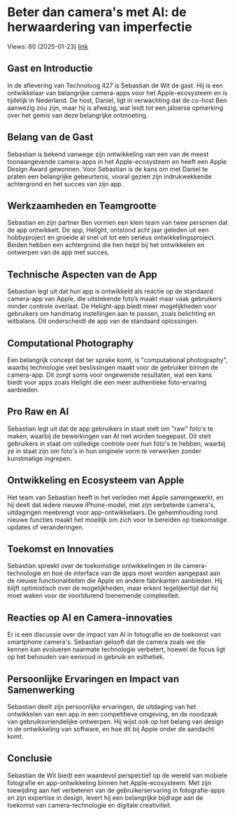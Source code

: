 # Beter dan camera's met AI: de herwaardering van imperfectie
Views: 80 (2025-01-23) [link](https://www.youtube.com/watch?v=IwbZTYIPE_4)


 ## Gast en Introductie
In de aflevering van Technoloog 427 is Sebastian de Wit de gast. Hij is een ontwikkelaar van belangrijke camera-apps voor het Apple-ecosysteem en is tijdelijk in Nederland. De host, Daniel, ligt in verwachting dat de co-host Ben aanwezig zou zijn, maar hij is afwezig, wat leidt tot een jaloerse opmerking over het gemis van deze belangrijke ontmoeting.

## Belang van de Gast
Sebastian is bekend vanwege zijn ontwikkeling van een van de meest toonaangevende camera-apps in het Apple-ecosysteem en heeft een Apple Design Award gewonnen. Voor Sebastian is de kans om met Daniel te praten een belangrijke gebeurtenis, vooral gezien zijn indrukwekkende achtergrond en het succes van zijn app.

## Werkzaamheden en Teamgrootte
Sebastian en zijn partner Ben vormen een klein team van twee personen dat de app ontwikkelt. De app, Helight, ontstond acht jaar geleden uit een hobbyproject en groeide al snel uit tot een serieus ontwikkelingsproject. Beiden hebben een achtergrond die hen helpt bij het ontwikkelen en ontwerpen van de app met succes.

## Technische Aspecten van de App
Sebastian legt uit dat hun app is ontwikkeld als reactie op de standaard camera-app van Apple, die uitstekende foto’s maakt maar vaak gebruikers minder controle overlaat. De Helight-app biedt meer mogelijkheden voor gebruikers om handmatig instellingen aan te passen, zoals belichting en witbalans. Dit onderscheidt de app van de standaard oplossingen.

## Computational Photography
Een belangrijk concept dat ter sprake komt, is "computational photography", waarbij technologie veel beslissingen maakt voor de gebruiker binnen de camera-app. Dit zorgt soms voor ongewenste resultaten, wat een kans biedt voor apps zoals Helight die een meer authentieke foto-ervaring aanbieden. 

## Pro Raw en AI
Sebastian legt uit dat de app gebruikers in staat stelt om "raw" foto's te maken, waarbij de bewerkingen van AI niet worden toegepast. Dit stelt gebruikers in staat om volledige controle over hun foto's te hebben, waarbij ze in staat zijn om foto's in hun originele vorm te verwerken zonder kunstmatige ingrepen.

## Ontwikkeling en Ecosysteem van Apple
Het team van Sebastian heeft in het verleden met Apple samengewerkt, en hij deelt dat iedere nieuwe iPhone-model, met zijn verbeterde camera's, uitdagingen meebrengt voor app-ontwikkelaars. De geheimhouding rond nieuwe functies maakt het moeilijk om zich voor te bereiden op toekomstige updates of veranderingen.

## Toekomst en Innovaties
Sebastian spreekt over de toekomstige ontwikkelingen in de camera-technologie en hoe de interface van de apps moet worden aangepast aan de nieuwe functionaliteiten die Apple en andere fabrikanten aanbieden. Hij blijft optimistisch over de mogelijkheden, maar erkent tegelijkertijd dat hij moet waken voor de voortdurend toenemende complexiteit.

## Reacties op AI en Camera-innovaties
Er is een discussie over de impact van AI in fotografie en de toekomst van smartphone camera's. Sebastian gelooft dat de camera zoals we die kennen kan evolueren naarmate technologie verbetert, hoewel de focus ligt op het behouden van eenvoud in gebruik en esthetiek.

## Persoonlijke Ervaringen en Impact van Samenwerking
Sebastian deelt zijn persoonlijke ervaringen, de uitdaging van het ontwikkelen van een app in een competitieve omgeving, en de noodzaak van gebruiksvriendelijke ontwerpen. Hij wijst ook op het belang van design in de ontwikkeling van software, en hoe dit bij Apple onder de aandacht komt.

## Conclusie
Sebastian de Wit biedt een waardevol perspectief op de wereld van mobiele fotografie en app-ontwikkeling binnen het Apple-ecosysteem. Met zijn toewijding aan het verbeteren van de gebruikerservaring in fotografie-apps en zijn expertise in design, levert hij een belangrijke bijdrage aan de toekomst van camera-technologie en digitale creativiteit.